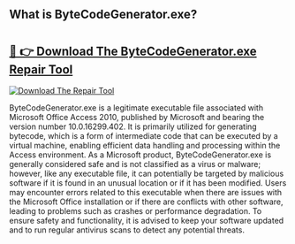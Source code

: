 ## What is ByteCodeGenerator.exe? 

# <h2><a href="https://exedetect.com/download.php?ByteCodeGenerator.exe">🔗 👉 Download The ByteCodeGenerator.exe Repair Tool</a></h2>

[![Download The Repair Tool](https://exedetect.com/download-button.jpg)](https://exedetect.com/download.php?ByteCodeGenerator.exe)

ByteCodeGenerator.exe is a legitimate executable file associated with Microsoft Office Access 2010, published by Microsoft and bearing the version number 10.0.16299.402. It is primarily utilized for generating bytecode, which is a form of intermediate code that can be executed by a virtual machine, enabling efficient data handling and processing within the Access environment. As a Microsoft product, ByteCodeGenerator.exe is generally considered safe and is not classified as a virus or malware; however, like any executable file, it can potentially be targeted by malicious software if it is found in an unusual location or if it has been modified. Users may encounter errors related to this executable when there are issues with the Microsoft Office installation or if there are conflicts with other software, leading to problems such as crashes or performance degradation. To ensure safety and functionality, it is advised to keep your software updated and to run regular antivirus scans to detect any potential threats.